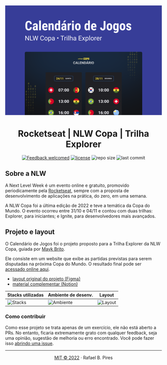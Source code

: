 <div align="center">

[![Capa](./assets/other/Capa.png)](https://bpires.github.io/nlw-copa-explorer/)

# Rocketseat | NLW Copa | Trilha Explorer

[![Feedback welcomed](https://img.shields.io/badge/feedback-welcomed-444cbe.svg?style=flat)](https://github.com/bpires/nlw-copa-explorer/issues/new) [![license](https://img.shields.io/github/license/bpires/nlw-copa-explorer?color=444cbe)](https://github.com/bpires/nlw-copa-explorer/blob/main/LICENSE) ![repo size](https://img.shields.io/github/repo-size/bpires/nlw-copa-explorer?color=444cbe) ![last commit](https://img.shields.io/github/last-commit/bpires/nlw-copa-explorer?color=444cbe)

</div>

## Sobre a NLW

A Next Level Week é um evento online e gratuito, promovido periodicamente pela [Rocketseat](https://github.com/Rocketseat), sempre com a proposta de desenvolvimento de aplicações na prática, do zero, em uma semana.

A NLW Copa foi a última edição de 2022 e teve a temática da Copa do Mundo. O evento ocorreu entre 31/10 e 04/11 e contou com duas trilhas: Explorer, para iniciantes; e Ignite, para desenvolvedores mais avançados.

## Projeto e layout

O Calendário de Jogos foi o projeto proposto para a Trilha Explorer da NLW Copa, guiada por [Mayk Brito](https://github.com/maykbrito).

Ele consiste em um website que exibe as partidas previstas para serem disputadas na próxima Copa do Mundo. O resultado final pode ser [acessado online aqui](https://bpires.github.io/nlw-copa-explorer/).

- [layout original do projeto (Figma)](https://www.figma.com/community/file/1169028052212317700)
- [material complementar (Notion)](https://efficient-sloth-d85.notion.site/NLW-10-Copa-235da64b014048b4a4c25229b67ecb12)

| **Stacks utilizadas** | **Ambiente de desenv.** | **Layout** |
| --- | --- | --- |
| ![Stacks](https://skillicons.dev/icons?i=html,css,js&theme=dark) | ![Ambiente](https://skillicons.dev/icons?i=vscode,git,github&theme=dark) | ![Layout](https://skillicons.dev/icons?i=figma&theme=dark) |

### Como contribuir

Como esse projeto se trata apenas de um exercício, ele não está aberto a PRs. No entanto, ficaria extremamente grato com qualquer feedback, seja uma opinião, sugestão de melhoria ou erro encontrado. Você pode fazer isso [abrindo uma issue](https://github.com/bpires/nlw-copa-explorer/issues/new).

---

<div align="center">

[MIT © 2022](https://github.com/bpires/nlw-copa-explorer/blob/main/LICENSE) · Rafael B. Pires

</div>
